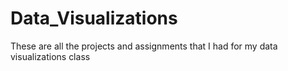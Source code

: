 # Data_Visualizations
These are all the projects and assignments that I had for my data visualizations class
